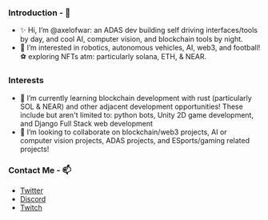 ### Introduction - 👋
- ✨ Hi, I’m @axelofwar: an ADAS dev building self driving interfaces/tools by day, and cool AI, computer vision, and blockchain tools by night. 
- 👀 I’m interested in robotics, autonomous vehicles, AI, web3, and football! ⚽ exploring NFTs atm: particularly solana, ETH, & NEAR. 

### Interests 
- 🌱 I’m currently learning blockchain development with rust (particularly SOL & NEAR) and other adjacent development opportunities! These include but aren't limited to: python bots, Unity 2D game development, and Django Full Stack web development
- 💞️ I’m looking to collaborate on blockchain/web3 projects, AI or computer vision projects, ADAS projects, and ESports/gaming related projects!


### Contact Me - 📫 
- [Twitter](https://twitter.com/axelofwar)
- [Discord](https://discord.gg/yNARjafBtH)
- [Twitch](https://www.twitch.tv/axelofwar)
<!---
axelofwar/axelofwar is a  special ✨ repository because its `README.md` (this file) appears on your GitHub profile.
You can click the Preview link to take a look at your changes.
--->
